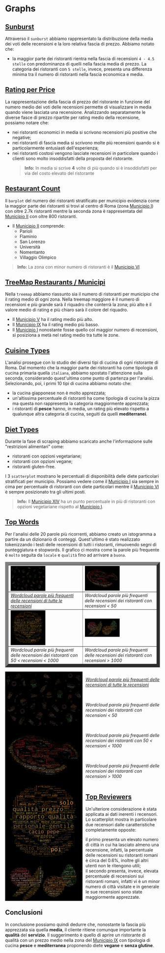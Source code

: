 # Graphs
## [Sunburst](https://matteofasulo.github.io/PyTripAdvisor/graphs/sunburst.html)
Attraverso il `sunburst` abbiamo rappresentato la distribuzione della media dei voti delle recensioni e la loro relativa fascia di prezzo. Abbiamo notato che:
* la maggior parte dei ristoranti rientra nella fascia di recensioni `4 - 4.5 stelle` con predominanza di quelli nella fascia media di prezzo. La categoria dei ristoranti con `5 stelle`, invece, presenta una differenza minima tra il numero di ristoranti nella fascia economica e media. 

## [Rating per Price](https://matteofasulo.github.io/PyTripAdvisor/graphs/avg_rating_per_price.html)
La rappresentazione della fascia di prezzo del ristorante in funzione del numero medio dei voti delle recensioni permette di visualizzare in media quando viene lasciata una recensione. Analizzando separatamente le diverse fasce di prezzo ripartite per rating medio della recensione, possiamo notare che:
* nei ristoranti economici in media si scrivono recensioni più positive che negative;
* nei ristoranti di fascia media si scrivono molte più recensioni quando si è particolarmente entusiasti dell'esperienza;
* nei ristoranti costosi vengono lasciate recensioni in particolare quando i clienti sono molto insoddisfatti della proposta del ristorante.
  > **Info:** In media si scrive **4** volte di più quando si è insoddisfatti per via del costo elevato del ristorante

## [Restaurant Count](https://matteofasulo.github.io/PyTripAdvisor/graphs/count_restaurants_by_municipio.html)
Il `barplot` del numero dei ristoranti stratificato per municipio evidenzia come la maggior parte dei ristoranti si trovi al centro di Roma (zona [Municipio I](https://it.wikipedia.org/wiki/Municipio_Roma_I)) con oltre 2.7k ristoranti mentre la seconda zona è rappresentata del [Municipio II](https://it.wikipedia.org/wiki/Municipio_Roma_II) con oltre 800 ristoranti.
* Il [Municipio II](https://it.wikipedia.org/wiki/Municipio_Roma_II) comprende:
  * Parioli
  * Flaminio
  * San Lorenzo
  * Università
  * Nomentanto
  * Villaggio Olimpico
> **Info:** La zona con minor numero di ristoranti è il [Municipio VI](https://it.wikipedia.org/wiki/Municipio_Roma_VI)

## [TreeMap Restaurants / Municipi](https://matteofasulo.github.io/PyTripAdvisor/graphs/treemap_municipi.html)
Nella `treemap` abbiamo riassunto sia il numero di ristoranti per municipio che il rating medio di ogni zona. Nella treemap maggiore è il numero di recensioni e più grande sarà il riquadro che conterrà la zona; più alto è il valore medio di rating e più chiaro sarà il colore del riquadro.
* Il [Municipio V](https://it.wikipedia.org/wiki/Municipio_Roma_V) ha il rating medio più alto.
* Il [Municipio IX](https://it.wikipedia.org/wiki/Municipio_Roma_IX) ha il rating medio più basso.
* Il [Municipio I](https://it.wikipedia.org/wiki/Municipio_Roma_I) nonostante fosse quello col maggior numero di recensioni, si posiziona a metà nel rating medio tra tutte le zone. 

## [Cuisine Types](https://matteofasulo.github.io/PyTripAdvisor/graphs/cuisine_types.html)
L'analisi prosegue con lo studio dei diversi tipi di cucina di ogni ristorante di Roma. Dal momento che la maggior parte dei ristoranti ha come tipologia di cucina primaria quella `italiana`, abbiamo spostato l'attenzione sulla seconda, considerando quest'ultima come punto di partenza per l'analisi. Selezionando, poi, i primi 10 tipi di cucina abbiamo notato che:
* la cucina giapponese non è molto apprezzata;
* un'altissima percentuale di ristoranti ha come tipologia di cucina la pizza ma questa non rappresenta la categoria maggiormente apprezzata;
* i ristoranti di **pesce** hanno, in media, un rating più elevato rispetto a qualunque altra categoria di cucina, seguiti da quelli **mediterranei**.

## [Diet Types](https://matteofasulo.github.io/PyTripAdvisor/graphs/diet_types.html)
Durante la fase di scraping abbiamo scaricato anche l'informazione sulle "restrizioni alimentari" come:
* ristoranti con opzioni vegetariane;
* ristoranti con opzioni vegane;
* ristoranti gluten-free.

I 3 `scatterplot` mostrano le percentuali di disponibilità delle diete particolari stratificati per municipio. Possiamo vedere come il [Municipio I](https://it.wikipedia.org/wiki/Municipio_Roma_I) sia sempre in cima per percentuale di ristoranti con diete particolari mentre il [Municipio VI](https://it.wikipedia.org/wiki/Municipio_Roma_VI) è sempre posizionato tra gli ultimi posti.
> **Info:** Il [Municipio XIV](https://it.wikipedia.org/wiki/Municipio_Roma_XIV) ha un punto percentuale in più di ristoranti con opzioni vegetariane rispetto al [Municipio I](https://it.wikipedia.org/wiki/Municipio_Roma_I).  

## [Top Words](https://matteofasulo.github.io/PyTripAdvisor/graphs/hist_top_words.html)
Per l'analisi delle 20 parole più ricorrenti, abbiamo creato un istogramma a partire da un dizionario di conteggi. Quest'ultimo è stato realizzato tokenizzando i testi delle recensioni di tutti i ristoranti, rimuovendo segni di punteggiatura e stopwords. Il grafico ci mostra come la parole più frequente è `molto` seguita da `locale` e `qualità` fino ad arrivare a `buona`.
<table border = "10px">
  <tr> 
    <td> <img src="https://github.com/MatteoFasulo/PyTripAdvisor/blob/main/img/food_all.png?raw=true"
     alt="Markdown Monster icon"
     style="float: left; margin-right: 10px; width: 50%; height: auto" />  </td>
    <td> <img src="https://github.com/MatteoFasulo/PyTripAdvisor/blob/main/img/pizza_50.png?raw=true"
     alt="Markdown Monster icon"
     style="float: left; margin-right: 10px; width: 50%; height: auto" />  </td>
  </tr>
  <tr> 
    <td> <a href = "https://github.com/MatteoFasulo/PyTripAdvisor/blob/main/img/food_all.png?raw=true"> <i> Wordcloud parole più frequenti delle recensioni di tutte le recensioni </i> </a> </td>
    <td> <i> Wordcloud parole più frequenti delle recensioni dei ristoranti con recensioni < 50 </i>  </td>
  </tr>
  <tr> 
    <td> <img src="https://github.com/MatteoFasulo/PyTripAdvisor/blob/main/img/burger_50-1000.png?raw=true"
     alt="Markdown Monster icon"
     style="float: left; margin-right: 10px; width: 50%; height: auto" /> </td>
    <td> <img src="https://github.com/MatteoFasulo/PyTripAdvisor/blob/main/img/frutta_+1000.png?raw=true"
     alt="Markdown Monster icon"
     style="float: left; margin-right: 10px; width: 50%; height: auto" />  </td>
  </tr>
  <tr> 
    <td> <i> Wordcloud parole più frequenti delle recensioni dei ristoranti con 50 < recensioni < 1000 </i> </td>
    <td> <i> Wordcloud parole più frequenti delle recensioni dei ristoranti con recensioni > 1000 </i>  </td>
  </tr>
</table>
  
<img src="https://github.com/MatteoFasulo/PyTripAdvisor/blob/main/img/food_all.png?raw=true"
     alt="Markdown Monster icon"
     style="float: left; margin-right: 10px; width: 50%; height: auto" /> <br>
     <a href = "https://github.com/MatteoFasulo/PyTripAdvisor/blob/main/img/food_all.png?raw=true"> <i> Wordcloud parole più frequenti delle recensioni di tutte le recensioni </i> </a> <br> <br>

<img src="https://github.com/MatteoFasulo/PyTripAdvisor/blob/main/img/pizza_50.png?raw=true"
     alt="Markdown Monster icon"
     style="float: left; margin-right: 10px; width: 50%; height: auto" /> <br>
     <i> Wordcloud parole più frequenti delle recensioni dei ristoranti con recensioni < 50 </i> <br> <br>

<img src="https://github.com/MatteoFasulo/PyTripAdvisor/blob/main/img/burger_50-1000.png?raw=true"
     alt="Markdown Monster icon"
     style="float: left; margin-right: 10px; width: 50%; height: auto" /> <br>
  <i> Wordcloud parole più frequenti delle recensioni dei ristoranti con 50 < recensioni < 1000 </i> <br> <br>
  
<img src="https://github.com/MatteoFasulo/PyTripAdvisor/blob/main/img/frutta_+1000.png?raw=true"
     alt="Markdown Monster icon"
     style="float: left; margin-right: 10px; width: 50%; height: auto" /> <br>
  <i> Wordcloud parole più frequenti delle recensioni dei ristoranti con recensioni > 1000 </i> <br> <br>

## [Top Reviewers](https://matteofasulo.github.io/PyTripAdvisor/graphs/top_roman_reviewers.html)
Un'ulteriore considerazione è stata applicata ai dati inerenti i recensori. Lo scatterplot mostra in particolare due recensori dalle caratteristiche completamente opposte:
* il primo presenta un elevato numero di città in cui ha lasciato almeno una recensione, infatti, la percentuale delle recensioni su ristoranti romani è circa del 0.6%, inoltre gli altri utenti non le ritengono utili;
* il secondo presenta, invece, elevata percentuale di recensioni sui ristoranti romani, infatti vi è un minor numero di città visitate e in generale le sue recensioni sono state maggiormente apprezzate.

## Conclusioni
In conclusione possiamo quindi dedurre che, nonostante la fascia più apprezzata sia quella **media**, il cliente ritiene comunque importante la **qualità** del **servizio**. Il suggerimento è quello di aprire un ristorante di qualità con un prezzo medio nella zona del [Municipio IX](https://it.wikipedia.org/wiki/Municipio_Roma_IX) con tipologia di cucina **pesce** e **mediterranea** proponendo diete **vegane** e **senza glutine**.

